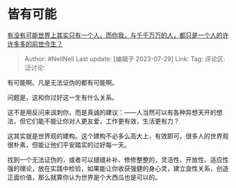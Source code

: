 # 皆有可能
[有没有可能世界上其实只有一个人，而你我，与千千万万的人，都只是一个人的许许多多的前世今生？](https://www.zhihu.com/question/265566642/answer/3140235368)

> Author: #NellNell
> Last update: [编辑于 2023-07-29]
> Link:
> Tag:
> 评论区:
> 泛讨论:

有可能啊。凡是无法证伪的都有可能啊。

问题是，这和你过好这一生有什么关系。

这不是用反问来讽刺你，而是真诚的建议：——人当然可以有各种异想天开的想法，但它们能不能让你对人更友爱，工作更有效，生活更有力？

这其实就是世界观的建构。这个建构不必多么高大上，有效即可。很多人的世界观很朴素，但能让他们平安踏实的过好每一天。

找到一个无法证伪的，或者可以缝缝补补、修修整整的，灵活性、开放性、适应性强的理论，放在实践中检验，如果能让你收获强健的身心灵，建立良性关系，创造正面价值，那么就算你认为世界是个大西瓜也是可以的。